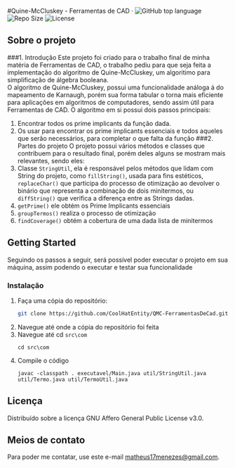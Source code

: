 ﻿#Quine-McCluskey - Ferramentas de CAD 
&middot; ![GitHub top language](https://img.shields.io/github/languages/top/CoolHatEntity/QMC-FerramentasDeCad) ![Repo Size](https://img.shields.io/github/languages/code-size/CoolHatEntity/QMC-FerramentasDeCad) ![License](https://img.shields.io/github/license/CoolHatEntity/QMC-FerramentasDeCad)
## Sobre o projeto
###1. Introdução
Este projeto foi criado para o trabalho final de minha matéria de Ferramentas de CAD, o trabalho pediu para que seja feita a implementação
do algoritmo de Quine-McCluskey, um algoritimo para simplificação de álgebra booleana. <br />
O algoritmo de Quine-McCluskey, possui uma funcionalidade análoga á do mapeamento de Karnaugh, porém sua forma
tabular o torna mais eficiente para aplicações em algoritmos de computadores, sendo assim útil para
Ferramentas de CAD. O algoritmo em si possui dois passos principais:
1. Encontrar todos os prime implicants da função dada.
2. Os usar para encontrar os prime implicants essenciais e todos aqueles que serão necessários, para completar o que falta da função
###2. Partes do projeto
O projeto possui vários métodos e classes que contribuem para o resultado final, porém deles alguns se mostram mais relevantes, sendo eles:
1. Classe ```StringUtil```, ela é responsável pelos métodos que lidam com String do projeto, como ```fillString()```, usada para fins estéticos, ```replaceChar()``` que 
participa do processo de otimização ao devolver o binário que representa a combinação de dois minitermos, ou ```diffString()``` que verifica a diferença entre as Strings dadas.
2. ```getPrime()``` ele obtém os Prime Implicants essenciais
3. ```groupTermos()``` realiza o processo de otimização
4. ```findCoverage()``` obtém a cobertura de uma dada lista de minitermos

## Getting Started

Seguindo os passos a seguir, será possível poder executar o projeto em sua máquina, assim podendo o executar e testar sua funcionalidade

### Instalação

1. Faça uma cópia do repositório:
   ```sh
   git clone https://github.com/CoolHatEntity/QMC-FerramentasDeCad.git
   ```
2. Navegue até onde a cópia do repositório foi feita
3. Navegue até cd ```src\com```
   ```shell
   cd src\com
   ```
4. Compile o código
   ```shell
   javac -classpath . executavel/Main.java util/StringUtil.java util/Termo.java util/TermoUtil.java
   ```
## Licença

Distribuído sobre a licença GNU Affero General Public License v3.0.


## Meios de contato

Para poder me contatar, use este e-mail [matheus17menezes@gmail.com](mailto:matheus17menezes@gmail.com).

